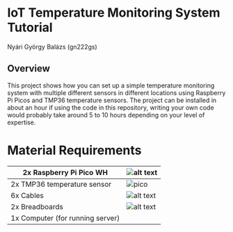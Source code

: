 # IoT Temperature Monitoring System Tutorial
Nyári György Balázs (gn222gs)
## Overview
This project shows how you can set up a simple temperature monitoring system with multiple different sensors in different locations using Raspberry Pi Picos and TMP36 temperature sensors.
The project can be installed in about an hour if using the code in this repository, writing your own code would probably take around 5 to 10 hours depending on your level of expertise.
# Material Requirements
| 2x Raspberry Pi Pico WH          | ![alt text](https://malnapc.cdn.shoprenter.hu/custom/malnapc/image/cache/w640h480wt1q100/images/Raspberry/55338.jpg.webp?lastmod=1719487244.1716746513) |
|----------------------------------|----------------------------------------------------------------------------------------------------------------------------------------------------------------------------------|
| 2x TMP36 temperature sensor      | ![pico](https://malnapc.cdn.shoprenter.hu/custom/malnapc/image/cache/w640h480wt1q100/images/TMP36GZ.jpg.webp?lastmod=1718966503.1716746513)                          |
| 6x Cables                        | ![alt text](https://malnapc.cdn.shoprenter.hu/custom/malnapc/image/cache/w370h315q100/images/A758_Premium_jumper_150mm_papa_papa.jpg.webp?lastmod=1719106605.1716746513)       |
| 2x Breadboards                   | ![alt text](https://malnapc.cdn.shoprenter.hu/custom/malnapc/image/cache/w640h480wt1q100/images/31971.jpg.webp?lastmod=1719395420.1716746513)                                  |
| 1x Computer (for running server) |                                                                                                                                                                                 |
